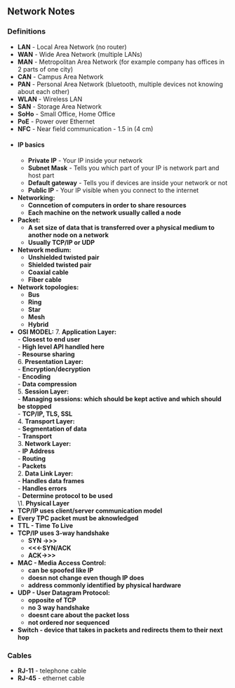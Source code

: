 ## Network Notes

### Definitions
- **LAN** - Local Area Network (no router)
- **WAN** - Wide Area Network (multiple LANs)
- **MAN** - Metropolitan Area Network (for example company has offices in 2 parts of one city)
- **CAN** - Campus Area Network
- **PAN** - Personal Area Network (bluetooth, multiple devices not knowing about each other)
- **WLAN** - Wireless LAN
- **SAN** - Storage Area Network
- **SoHo** - Small Office, Home Office
- **PoE** - Power over Ethernet
- **NFC** - Near field communication - 1.5 in (4 cm)
- #### IP basics
    - **Private IP** - Your IP inside your network
    - **Subnet Mask** - Tells you which part of your IP is network part and host part
    - **Default gateway** - Tells you if devices are inside your network or not
    - **Public IP** - Your IP visible when you connect to the internet
- **Networking:**
    - **Conncetion of computers in order to share resources**
    - **Each machine on the network usually called a node**
- **Packet:**
    - **A set size of data that is transferred over a physical medium to another node on a network**
    - **Usually TCP/IP or UDP**
- **Network medium:**
    - **Unshielded twisted pair**
    - **Shielded twisted pair**
    - **Coaxial cable**
    - **Fiber cable**
- **Network topologies:**
    - **Bus**
    - **Ring**
    - **Star**
    - **Mesh**
    - **Hybrid**
- **OSI MODEL:**
    7. **Application Layer:** <br>
        - **Closest to end user** <br>
        - **High level API handled here** <br>
        - **Resourse sharing** <br>
    6. **Presentation Layer:** <br>
        - **Encryption/decryption** <br>
        - **Encoding** <br>
        - **Data compression** <br>
    5. **Session Layer:** <br>
        - **Managing sessions: which should be kept active and which should be stopped** <br>
        - **TCP/IP, TLS, SSL** <br>
    4. **Transport Layer:** <br>
        - **Segmentation of data** <br>
        - **Transport** <br>
    3. **Network Layer:** <br>
        - **IP Address** <br>
        - **Routing** <br>
        - **Packets** <br>
    2. **Data Link Layer:** <br>
        - **Handles data frames** <br>
        - **Handles errors** <br>
        - **Determine protocol to be used** <br>
    \1. **Physical Layer**
- **TCP/IP uses client/server communication model**
- **Every TPC packet must be aknowledged**
- **TTL - Time To Live**
- **TCP/IP uses 3-way handshake**
    - **SYN ->>>**
    - **<<<-SYN/ACK**
    - **ACK->>>**
- **MAC - Media Access Control:**
    - **can be spoofed like IP**
    - **doesn not change even though IP does**
    - **address commonly identified by physical hardware**
- **UDP - User Datagram Protocol:**
    - **opposite of TCP**
    - **no 3 way handshake**
    - **doesnt care about the packet loss**
    - **not ordered nor sequenced**
- **Switch - device that takes in packets and redirects them to their next hop**
### Cables
- **RJ-11** - telephone cable
- **RJ-45** - ethernet cable
